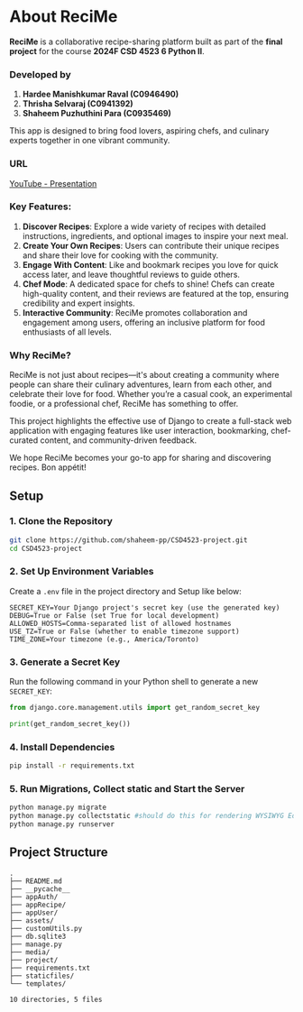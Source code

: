 # About ReciMe

**ReciMe** is a collaborative recipe-sharing platform built as part of the **final project** for the course **2024F CSD
4523 6 Python II**.

### Developed by

1. **Hardee Manishkumar Raval (C0946490)**
2. **Thrisha Selvaraj (C0941392)**
3. **Shaheem Puzhuthini Para (C0935469)**

This app is designed to bring food lovers, aspiring chefs, and culinary experts together in one vibrant community.

### URL

[YouTube - Presentation](URL)

### Key Features:

1. **Discover Recipes**: Explore a wide variety of recipes with detailed instructions, ingredients, and optional images
   to inspire your next meal.
2. **Create Your Own Recipes**: Users can contribute their unique recipes and share their love for cooking with the
   community.
3. **Engage With Content**: Like and bookmark recipes you love for quick access later, and leave thoughtful reviews to
   guide others.
4. **Chef Mode**: A dedicated space for chefs to shine! Chefs can create high-quality content, and their reviews are
   featured at the top, ensuring credibility and expert insights.
5. **Interactive Community**: ReciMe promotes collaboration and engagement among users, offering an inclusive platform
   for food enthusiasts of all levels.

### Why ReciMe?

ReciMe is not just about recipes—it's about creating a community where people can share their culinary adventures, learn
from each other, and celebrate their love for food. Whether you’re a casual cook, an experimental foodie, or a
professional chef, ReciMe has something to offer.

This project highlights the effective use of Django to create a full-stack web application with engaging features like
user interaction, bookmarking, chef-curated content, and community-driven feedback.

We hope ReciMe becomes your go-to app for sharing and discovering recipes. Bon appétit!

## Setup

### 1. Clone the Repository

```bash
git clone https://github.com/shaheem-pp/CSD4523-project.git
cd CSD4523-project
```

### 2. Set Up Environment Variables

Create a `.env` file in the project directory and Setup like below:

```env
SECRET_KEY=Your Django project's secret key (use the generated key)
DEBUG=True or False (set True for local development)
ALLOWED_HOSTS=Comma-separated list of allowed hostnames
USE_TZ=True or False (whether to enable timezone support)
TIME_ZONE=Your timezone (e.g., America/Toronto)
```

### 3. Generate a Secret Key

Run the following command in your Python shell to generate a new `SECRET_KEY`:

```python
from django.core.management.utils import get_random_secret_key

print(get_random_secret_key())
```

### 4. Install Dependencies

```bash
pip install -r requirements.txt
``` 

### 5. Run Migrations, Collect static and Start the Server

```bash
python manage.py migrate
python manage.py collectstatic #should do this for rendering WYSIWYG Editor
python manage.py runserver
```

## Project Structure

```text
.
├── README.md
├── __pycache__
├── appAuth/
├── appRecipe/
├── appUser/
├── assets/
├── customUtils.py
├── db.sqlite3
├── manage.py
├── media/
├── project/
├── requirements.txt
├── staticfiles/
└── templates/

10 directories, 5 files

```